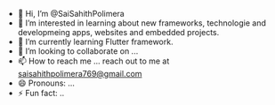 - 👋 Hi, I’m @SaiSahithPolimera
- 👀 I’m interested in learning about new frameworks, technologie and developmeing apps, websites and embedded projects.
- 🌱 I’m currently learning Flutter framework.
- 💞️ I’m looking to collaborate on ...
- 📫 How to reach me ... reach out to me at saisahithpolimera769@gmail.com
- 😄 Pronouns: ...
- ⚡ Fun fact: ..
